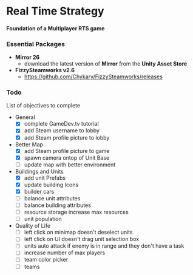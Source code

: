 # Real Time Strategy
#### Foundation of a Multiplayer RTS game

### Essential Packages 
- <strong>Mirror 26</strong>
	- download the latest version of <strong>Mirror</strong> from the <strong>Unity Asset Store</strong>
- <strong>FizzySteamworks v2.6</strong>
	- https://github.com/Chykary/FizzySteamworks/releases
	
### Todo
List of objectives to complete

- General
	- [x] complete GameDev.tv tutorial
	- [x] add Steam username to lobby
	- [x] add Steam profile picture to lobby
- Better Map
	- [x] add Steam profile picture to game
	- [x] spawn camera ontop of Unit Base
	- [ ] update map with better environment
- Buildings and Units
	- [x] add unit Prefabs
	- [x] update building Icons
	- [x] builder cars 
	- [ ] balance unit attributes
	- [ ] balance building attributes
	- [ ] resource storage increase max resources
	- [ ] unit population
	
- Quality of Life
	- [ ] left click on minimap doesn't deselect units
	- [ ] left click on UI doesn't drag unit selection box
	- [ ] units auto attack if enemy is in range and they don't have a task
	- [ ] increase number of max players
	- [ ] team color picker
	- [ ] teams